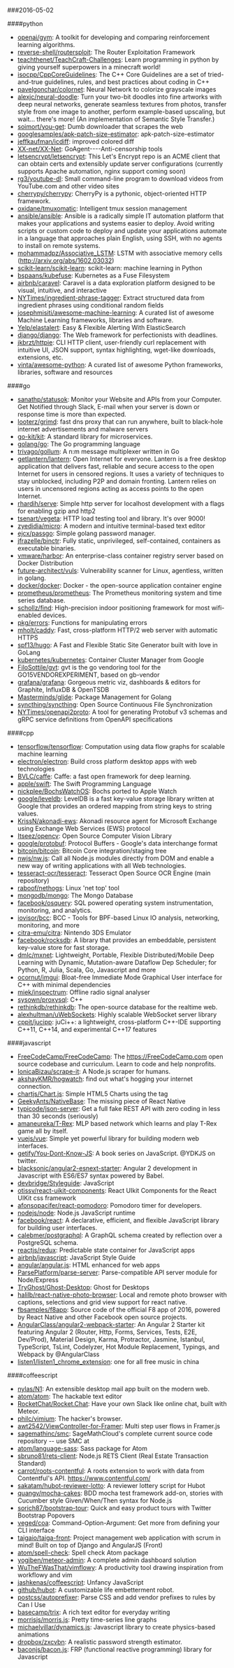 ###2016-05-02

####python
* [openai/gym](https://github.com/openai/gym): A toolkit for developing and comparing reinforcement learning algorithms.
* [reverse-shell/routersploit](https://github.com/reverse-shell/routersploit): The Router Exploitation Framework
* [teachthenet/TeachCraft-Challenges](https://github.com/teachthenet/TeachCraft-Challenges): Learn programming in python by giving yourself superpowers in a minecraft world!
* [isocpp/CppCoreGuidelines](https://github.com/isocpp/CppCoreGuidelines): The C++ Core Guidelines are a set of tried-and-true guidelines, rules, and best practices about coding in C++
* [pavelgonchar/colornet](https://github.com/pavelgonchar/colornet): Neural Network to colorize grayscale images
* [alexjc/neural-doodle](https://github.com/alexjc/neural-doodle): Turn your two-bit doodles into fine artworks with deep neural networks, generate seamless textures from photos, transfer style from one image to another, perform example-based upscaling, but wait... there's more! (An implementation of Semantic Style Transfer.)
* [soimort/you-get](https://github.com/soimort/you-get): Dumb downloader that scrapes the web
* [googlesamples/apk-patch-size-estimator](https://github.com/googlesamples/apk-patch-size-estimator): apk-patch-size-estimator
* [jeffkaufman/icdiff](https://github.com/jeffkaufman/icdiff): improved colored diff
* [XX-net/XX-Net](https://github.com/XX-net/XX-Net): GoAgent----Anti-censorship tools
* [letsencrypt/letsencrypt](https://github.com/letsencrypt/letsencrypt): This Let's Encrypt repo is an ACME client that can obtain certs and extensibly update server configurations (currently supports Apache automation, nginx support coming soon)
* [rg3/youtube-dl](https://github.com/rg3/youtube-dl): Small command-line program to download videos from YouTube.com and other video sites
* [cherrypy/cherrypy](https://github.com/cherrypy/cherrypy): CherryPy is a pythonic, object-oriented HTTP framework.
* [oxidane/tmuxomatic](https://github.com/oxidane/tmuxomatic): Intelligent tmux session management
* [ansible/ansible](https://github.com/ansible/ansible): Ansible is a radically simple IT automation platform that makes your applications and systems easier to deploy. Avoid writing scripts or custom code to deploy and update your applications automate in a language that approaches plain English, using SSH, with no agents to install on remote systems.
* [mohammadpz/Associative_LSTM](https://github.com/mohammadpz/Associative_LSTM): LSTM with associative memory cells (http://arxiv.org/abs/1602.03032)
* [scikit-learn/scikit-learn](https://github.com/scikit-learn/scikit-learn): scikit-learn: machine learning in Python
* [bspaans/kubefuse](https://github.com/bspaans/kubefuse): Kubernetes as a Fuse Filesystem
* [airbnb/caravel](https://github.com/airbnb/caravel): Caravel is a data exploration platform designed to be visual, intuitive, and interactive
* [NYTimes/ingredient-phrase-tagger](https://github.com/NYTimes/ingredient-phrase-tagger): Extract structured data from ingredient phrases using conditional random fields
* [josephmisiti/awesome-machine-learning](https://github.com/josephmisiti/awesome-machine-learning): A curated list of awesome Machine Learning frameworks, libraries and software.
* [Yelp/elastalert](https://github.com/Yelp/elastalert): Easy & Flexible Alerting With ElasticSearch
* [django/django](https://github.com/django/django): The Web framework for perfectionists with deadlines.
* [jkbrzt/httpie](https://github.com/jkbrzt/httpie): CLI HTTP client, user-friendly curl replacement with intuitive UI, JSON support, syntax highlighting, wget-like downloads, extensions, etc.
* [vinta/awesome-python](https://github.com/vinta/awesome-python): A curated list of awesome Python frameworks, libraries, software and resources

####go
* [sanathp/statusok](https://github.com/sanathp/statusok): Monitor your Website and APIs from your Computer. Get Notified through Slack, E-mail when your server is down or response time is more than expected.
* [looterz/grimd](https://github.com/looterz/grimd): fast dns proxy that can run anywhere, built to black-hole internet advertisements and malware servers
* [go-kit/kit](https://github.com/go-kit/kit): A standard library for microservices.
* [golang/go](https://github.com/golang/go): The Go programming language
* [trivago/gollum](https://github.com/trivago/gollum): A n:m message multiplexer written in Go
* [getlantern/lantern](https://github.com/getlantern/lantern): Open Internet for everyone. Lantern is a free desktop application that delivers fast, reliable and secure access to the open Internet for users in censored regions. It uses a variety of techniques to stay unblocked, including P2P and domain fronting. Lantern relies on users in uncensored regions acting as access points to the open Internet.
* [rhardih/serve](https://github.com/rhardih/serve): Simple http server for localhost development with a flags for enabling gzip and http2
* [tsenart/vegeta](https://github.com/tsenart/vegeta): HTTP load testing tool and library. It's over 9000!
* [zyedidia/micro](https://github.com/zyedidia/micro): A modern and intuitive terminal-based text editor
* [ejcx/passgo](https://github.com/ejcx/passgo): Simple golang password manager.
* [jfrazelle/binctr](https://github.com/jfrazelle/binctr): Fully static, unprivileged, self-contained, containers as executable binaries.
* [vmware/harbor](https://github.com/vmware/harbor): An enterprise-class container registry server based on Docker Distribution
* [future-architect/vuls](https://github.com/future-architect/vuls): Vulnerability scanner for Linux, agentless, written in golang.
* [docker/docker](https://github.com/docker/docker): Docker - the open-source application container engine
* [prometheus/prometheus](https://github.com/prometheus/prometheus): The Prometheus monitoring system and time series database.
* [schollz/find](https://github.com/schollz/find): High-precision indoor positioning framework for most wifi-enabled devices.
* [pkg/errors](https://github.com/pkg/errors): Functions for manipulating errors
* [mholt/caddy](https://github.com/mholt/caddy): Fast, cross-platform HTTP/2 web server with automatic HTTPS
* [spf13/hugo](https://github.com/spf13/hugo): A Fast and Flexible Static Site Generator built with love in GoLang
* [kubernetes/kubernetes](https://github.com/kubernetes/kubernetes): Container Cluster Manager from Google
* [FiloSottile/gvt](https://github.com/FiloSottile/gvt): gvt is the go vendoring tool for the GO15VENDOREXPERIMENT, based on gb-vendor
* [grafana/grafana](https://github.com/grafana/grafana): Gorgeous metric viz, dashboards & editors for Graphite, InfluxDB & OpenTSDB
* [Masterminds/glide](https://github.com/Masterminds/glide): Package Management for Golang
* [syncthing/syncthing](https://github.com/syncthing/syncthing): Open Source Continuous File Synchronization
* [NYTimes/openapi2proto](https://github.com/NYTimes/openapi2proto): A tool for generating Protobuf v3 schemas and gRPC service definitions from OpenAPI specifications

####cpp
* [tensorflow/tensorflow](https://github.com/tensorflow/tensorflow): Computation using data flow graphs for scalable machine learning
* [electron/electron](https://github.com/electron/electron): Build cross platform desktop apps with web technologies
* [BVLC/caffe](https://github.com/BVLC/caffe): Caffe: a fast open framework for deep learning.
* [apple/swift](https://github.com/apple/swift): The Swift Programming Language
* [nickplee/BochsWatchOS](https://github.com/nickplee/BochsWatchOS): Bochs ported to Apple Watch
* [google/leveldb](https://github.com/google/leveldb): LevelDB is a fast key-value storage library written at Google that provides an ordered mapping from string keys to string values.
* [KrissN/akonadi-ews](https://github.com/KrissN/akonadi-ews): Akonadi resource agent for Microsoft Exchange using Exchange Web Services (EWS) protocol
* [Itseez/opencv](https://github.com/Itseez/opencv): Open Source Computer Vision Library
* [google/protobuf](https://github.com/google/protobuf): Protocol Buffers - Google's data interchange format
* [bitcoin/bitcoin](https://github.com/bitcoin/bitcoin): Bitcoin Core integration/staging tree
* [nwjs/nw.js](https://github.com/nwjs/nw.js): Call all Node.js modules directly from DOM and enable a new way of writing applications with all Web technologies.
* [tesseract-ocr/tesseract](https://github.com/tesseract-ocr/tesseract): Tesseract Open Source OCR Engine (main repository)
* [raboof/nethogs](https://github.com/raboof/nethogs): Linux 'net top' tool
* [mongodb/mongo](https://github.com/mongodb/mongo): The Mongo Database
* [facebook/osquery](https://github.com/facebook/osquery): SQL powered operating system instrumentation, monitoring, and analytics.
* [iovisor/bcc](https://github.com/iovisor/bcc): BCC - Tools for BPF-based Linux IO analysis, networking, monitoring, and more
* [citra-emu/citra](https://github.com/citra-emu/citra): Nintendo 3DS Emulator
* [facebook/rocksdb](https://github.com/facebook/rocksdb): A library that provides an embeddable, persistent key-value store for fast storage.
* [dmlc/mxnet](https://github.com/dmlc/mxnet): Lightweight, Portable, Flexible Distributed/Mobile Deep Learning with Dynamic, Mutation-aware Dataflow Dep Scheduler; for Python, R, Julia, Scala, Go, Javascript and more
* [ocornut/imgui](https://github.com/ocornut/imgui): Bloat-free Immediate Mode Graphical User interface for C++ with minimal dependencies
* [miek/inspectrum](https://github.com/miek/inspectrum): Offline radio signal analyser
* [sysown/proxysql](https://github.com/sysown/proxysql): C++
* [rethinkdb/rethinkdb](https://github.com/rethinkdb/rethinkdb): The open-source database for the realtime web.
* [alexhultman/uWebSockets](https://github.com/alexhultman/uWebSockets): Highly scalable WebSocket server library
* [cppit/jucipp](https://github.com/cppit/jucipp): juCi++: a lightweight, cross-platform C++-IDE supporting C++11, C++14, and experimental C++17 features

####javascript
* [FreeCodeCamp/FreeCodeCamp](https://github.com/FreeCodeCamp/FreeCodeCamp): The https://FreeCodeCamp.com open source codebase and curriculum. Learn to code and help nonprofits.
* [IonicaBizau/scrape-it](https://github.com/IonicaBizau/scrape-it): A Node.js scraper for humans.
* [akshayKMR/hogwatch](https://github.com/akshayKMR/hogwatch): find out what's hogging your internet connection.
* [chartjs/Chart.js](https://github.com/chartjs/Chart.js): Simple HTML5 Charts using the <canvas> tag
* [GeekyAnts/NativeBase](https://github.com/GeekyAnts/NativeBase): The missing piece of React Native
* [typicode/json-server](https://github.com/typicode/json-server): Get a full fake REST API with zero coding in less than 30 seconds (seriously)
* [amaneureka/T-Rex](https://github.com/amaneureka/T-Rex): MLP based network which learns and play T-Rex game all by itself.
* [vuejs/vue](https://github.com/vuejs/vue): Simple yet powerful library for building modern web interfaces.
* [getify/You-Dont-Know-JS](https://github.com/getify/You-Dont-Know-JS): A book series on JavaScript. @YDKJS on twitter.
* [blacksonic/angular2-esnext-starter](https://github.com/blacksonic/angular2-esnext-starter): Angular 2 development in Javascript with ES6/ES7 syntax powered by Babel.
* [devbridge/Styleguide](https://github.com/devbridge/Styleguide): JavaScript
* [otissv/react-uikit-components](https://github.com/otissv/react-uikit-components): React UIkit Components for the React UIKit css framework
* [afonsopacifer/react-pomodoro](https://github.com/afonsopacifer/react-pomodoro): Pomodoro timer for developers.
* [nodejs/node](https://github.com/nodejs/node): Node.js JavaScript runtime
* [facebook/react](https://github.com/facebook/react): A declarative, efficient, and flexible JavaScript library for building user interfaces.
* [calebmer/postgraphql](https://github.com/calebmer/postgraphql): A GraphQL schema created by reflection over a PostgreSQL schema.
* [reactjs/redux](https://github.com/reactjs/redux): Predictable state container for JavaScript apps
* [airbnb/javascript](https://github.com/airbnb/javascript): JavaScript Style Guide
* [angular/angular.js](https://github.com/angular/angular.js): HTML enhanced for web apps
* [ParsePlatform/parse-server](https://github.com/ParsePlatform/parse-server): Parse-compatible API server module for Node/Express
* [TryGhost/Ghost-Desktop](https://github.com/TryGhost/Ghost-Desktop): Ghost for Desktops
* [halilb/react-native-photo-browser](https://github.com/halilb/react-native-photo-browser): Local and remote photo browser with captions, selections and grid view support for react native.
* [fbsamples/f8app](https://github.com/fbsamples/f8app): Source code of the official F8 app of 2016, powered by React Native and other Facebook open source projects.
* [AngularClass/angular2-webpack-starter](https://github.com/AngularClass/angular2-webpack-starter): An Angular 2 Starter kit featuring Angular 2 (Router, Http, Forms, Services, Tests, E2E, Dev/Prod), Material Design, Karma, Protractor, Jasmine, Istanbul, TypeScript, TsLint, Codelyzer, Hot Module Replacement, Typings, and Webpack by @AngularClass
* [listen1/listen1_chrome_extension](https://github.com/listen1/listen1_chrome_extension): one for all free music in china

####coffeescript
* [nylas/N1](https://github.com/nylas/N1): An extensible desktop mail app built on the modern web.
* [atom/atom](https://github.com/atom/atom): The hackable text editor
* [RocketChat/Rocket.Chat](https://github.com/RocketChat/Rocket.Chat): Have your own Slack like online chat, built with Meteor.
* [philc/vimium](https://github.com/philc/vimium): The hacker's browser.
* [awt2542/ViewController-for-Framer](https://github.com/awt2542/ViewController-for-Framer): Multi step user flows in Framer.js
* [sagemathinc/smc](https://github.com/sagemathinc/smc): SageMathCloud's complete current source code repository -- use SMC at
* [atom/language-sass](https://github.com/atom/language-sass): Sass package for Atom
* [sbruno81/rets-client](https://github.com/sbruno81/rets-client): Node.js RETS Client (Real Estate Transaction Standard)
* [carrot/roots-contentful](https://github.com/carrot/roots-contentful): A roots extension to work with data from Contentful's API. https://www.contentful.com/
* [sakatam/hubot-reviewer-lotto](https://github.com/sakatam/hubot-reviewer-lotto): A reviewer lottery script for Hubot
* [quangv/mocha-cakes](https://github.com/quangv/mocha-cakes): BDD mocha test framework add-on, stories with Cucumber style Given/When/Then syntax for Node.js
* [sorich87/bootstrap-tour](https://github.com/sorich87/bootstrap-tour): Quick and easy product tours with Twitter Bootstrap Popovers
* [veged/coa](https://github.com/veged/coa): Command-Option-Argument: Get more from defining your CLI interface
* [taigaio/taiga-front](https://github.com/taigaio/taiga-front): Project management web application with scrum in mind! Built on top of Django and AngularJS (Front)
* [atom/spell-check](https://github.com/atom/spell-check): Spell check Atom package
* [yogiben/meteor-admin](https://github.com/yogiben/meteor-admin): A complete admin dashboard solution
* [WuTheFWasThat/vimflowy](https://github.com/WuTheFWasThat/vimflowy): A productivity tool drawing inspiration from workflowy and vim
* [jashkenas/coffeescript](https://github.com/jashkenas/coffeescript): Unfancy JavaScript
* [github/hubot](https://github.com/github/hubot): A customizable life embetterment robot.
* [postcss/autoprefixer](https://github.com/postcss/autoprefixer): Parse CSS and add vendor prefixes to rules by Can I Use
* [basecamp/trix](https://github.com/basecamp/trix): A rich text editor for everyday writing
* [morrisjs/morris.js](https://github.com/morrisjs/morris.js): Pretty time-series line graphs
* [michaelvillar/dynamics.js](https://github.com/michaelvillar/dynamics.js): Javascript library to create physics-based animations
* [dropbox/zxcvbn](https://github.com/dropbox/zxcvbn): A realistic password strength estimator.
* [baconjs/bacon.js](https://github.com/baconjs/bacon.js): FRP (functional reactive programming) library for Javascript
